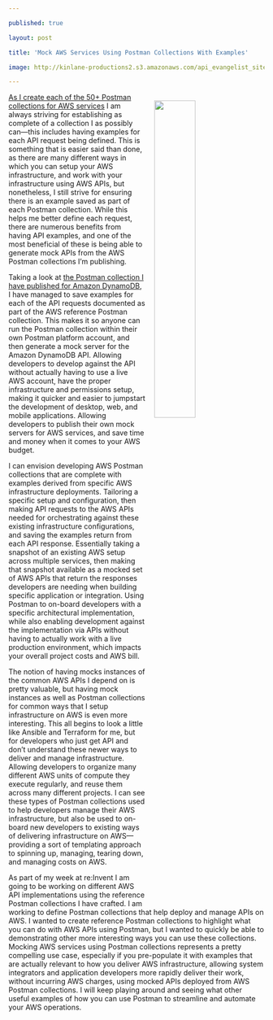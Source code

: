 ---
published: true
layout: post
title: 'Mock AWS Services Using Postman Collections With Examples'
image: http://kinlane-productions2.s3.amazonaws.com/api_evangelist_site/blog/mock_api_postman.jpeg
---
<p><a href="https://learning.postman.com/docs/postman/mock-servers/setting-up-mock/"><img style="padding: 15px;" src="http://kinlane-productions2.s3.amazonaws.com/api_evangelist_site/blog/mock_api_postman.jpeg" alt="" width="40%" align="right" /></a></p>
<p class="p1"><a href="https://github.com/api-evangelist/aws">As I create each of the 50+ Postman collections for AWS services</a> I am always striving for establishing as complete of a collection I as possibly can&mdash;this includes having examples for each API request being defined. This is something that is easier said than done, as there are many different ways in which you can setup your AWS infrastructure, and work with your infrastructure using AWS APIs, but nonetheless, I still strive for ensuring there is an example saved as part of each Postman collection. While this helps me better define each request, there are numerous benefits from having API examples, and one of the most beneficial of these is being able to generate mock APIs from the AWS Postman collections I&rsquo;m publishing.</p>
<p class="p1">Taking a look at <a href="https://github.com/api-evangelist/aws/tree/master/dynamodb">the Postman collection I have published for Amazon DynamoDB</a>, I have managed to save examples for each of the API requests documented as part of the AWS reference Postman collection. This makes it so anyone can run the Postman collection within their own Postman platform account, and then generate a mock server for the Amazon DynamoDB API. Allowing developers to develop against the API without actually having to use a live AWS account, have the proper infrastructure and permissions setup, making it quicker and easier to jumpstart the development of desktop, web, and mobile applications. Allowing developers to publish their own mock servers for AWS services, and save time and money when it comes to your AWS budget.</p>
<p class="p1">I can envision developing AWS Postman collections that are complete with examples derived from specific AWS infrastructure deployments. Tailoring a specific setup and configuration, then making API requests to the AWS APIs needed for orchestrating against these existing infrastructure configurations, and saving the examples return from each API response. Essentially taking a snapshot of an existing AWS setup across multiple services, then making that snapshot available as a mocked set of AWS APIs that return the responses developers are needing when building specific application or integration. Using Postman to on-board developers with a specific architectural implementation, while also enabling development against the implementation via APIs without having to actually work with a live production environment, which impacts your overall project costs and AWS bill.</p>
<p class="p1">The notion of having mocks instances of the common AWS APIs I depend on is pretty valuable, but having mock instances as well as Postman collections for common ways that I setup infrastructure on AWS is even more interesting. This all begins to look a little like Ansible and Terraform for me, but for developers who just get API and don&rsquo;t understand these newer ways to deliver and manage infrastructure. Allowing developers to organize many different AWS units of compute they execute regularly, and reuse them across many different projects.<span>&nbsp;</span>I can see these types of Postman collections used to help developers manage their AWS infrastructure, but also be used to on-board new developers to existing ways of delivering infrastructure on AWS&mdash;providing a sort of templating approach to spinning up, managing, tearing down, and managing costs on AWS.</p>
<p class="p1">As part of my week at re:Invent I am going to be working on different AWS API implementations using the reference Postman collections I have crafted. I am working to define Postman collections that help deploy and manage APIs on AWS. I wanted to create reference Postman collections to highlight what you can do with AWS APIs using Postman, but I wanted to quickly be able to demonstrating other more interesting ways you can use these collections. Mocking AWS services using Postman collections represents a pretty compelling use case, especially if you pre-populate it with examples that are actually relevant to how you deliver AWS infrastructure, allowing system integrators and application developers more rapidly deliver their work, without incurring AWS charges, using mocked APIs deployed from AWS Postman collections. I will keep playing around and seeing what other useful examples of how you can use Postman to streamline and automate your AWS operations.</p>
